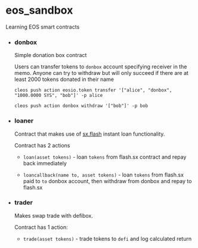 # eos_sandbox
Learning EOS smart contracts


* ### donbox
  Simple donation box contract

  Users can transfer tokens to `donbox` account specifying receiver in the memo. Anyone can try to withdraw but will only succeed if there are at least 2000 tokens donated in their name
  
  `cleos push action eosio.token transfer '["alice", "donbox", "1000.0000 SYS", "bob"]' -p alice`
  
  `cleos push action donbox withdraw '["bob"]' -p bob`

* ### loaner
  Contract that makes use of [sx.flash](https://github.com/stableex/sx.flash) instant loan functionality. 

  Contract has 2 actions
  
  * `loan(asset tokens)` - loan `tokens` from flash.sx contract and repay back immediately

  *  `loancallback(name to, asset tokens)` - loan `tokens` from flash.sx paid to `to` donbox account, then withdraw from donbox and repay to flash.sx
   

* ### trader
  Makes swap trade with defibox.
  
  Contract has 1 action:
  * `trade(asset tokens)` - trade tokens to `defi` and log calculated return
